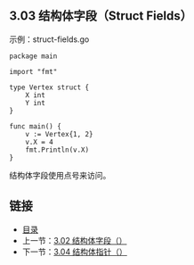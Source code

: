 ## 3.03 结构体字段（Struct Fields）

示例：struct-fields.go

    package main

    import "fmt"

    type Vertex struct {
    	X int
    	Y int
    }

    func main() {
    	v := Vertex{1, 2}
    	v.X = 4
    	fmt.Println(v.X)
    }

结构体字段使用点号来访问。

## 链接
* [目录](https://github.com/alpha2018/go-zh/blob/master/tour/directory.md)
* 上一节：[3.02 结构体字段（）](https://github.com/alpha2018/go-zh/blob/master/tour/03.02.md)
* 下一节：[3.04 结构体指针（）](https://github.com/alpha2018/go-zh/blob/master/tour/03.04.md)
